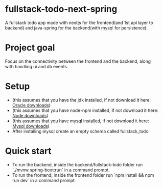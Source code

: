 # fullstack-todo-next-spring
A fullstack todo app made with nextjs for the frontend(and 1st api layer to backend) and java-spring for the backend(with mysql for persistence).
# Project goal
Focus on the connectivity between the frontend and the backend, along with handling ui and db events.
# Setup
<ul>
<li>(this assumes that you have the jdk installed, if not download it here: <a href="https://www.oracle.com/java/technologies/downloads/">Oracle downloads</a>)</li>
<li>(this assumes that you have node-npm installed, if not download it here: <a href="https://nodejs.org/en/download/">Node downloads</a>)</li>
<li>(this assumes that you have mysql installed, if not download it here: <a href="https://www.mysql.com/downloads/">Mysql downloads</a>)</li>
<li>After installing mysql create an empty schema called fullstack_todo</li>
</ul>

# Quick start 
<ul>
<li>To run the backend, inside the backend/fullstack-todo folder run `./mvnw spring-boot:run` in a command prompt. </li>
<li>To run the frontend, inside the frontend folder run `npm install && npm run dev` in a command prompt. </li>
</ul>

